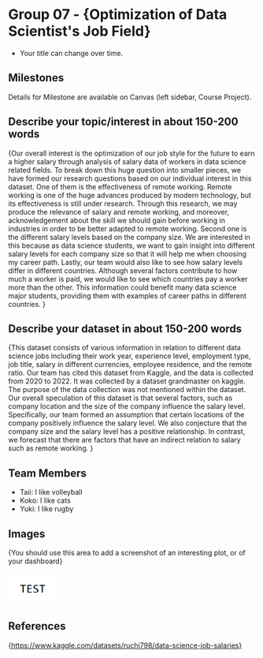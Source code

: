 # Group 07 - {Optimization of Data Scientist's Job Field}

- Your title can change over time.

## Milestones

Details for Milestone are available on Canvas (left sidebar, Course Project).

## Describe your topic/interest in about 150-200 words

{Our overall interest is the optimization of our job style for the future to earn a higher salary through analysis of salary data of workers in data science related fields. To break down this huge question into smaller pieces, we have formed our research questions based on our individual interest in this dataset. 
One of them is the effectiveness of remote working. Remote working is one of the huge advances produced by modern technology, but its effectiveness is still under research. Through this research, we may produce the relevance of salary and remote working, and moreover, acknowledgement about the skill we should gain before working in industries in order to be better adapted to remote working.
Second one is the different salary levels based on the company size. We are interested in this because as data science students, we want to gain insight into different salary levels for each company size so that it will help me when choosing my career path.
Lastly, our team would also like to see how salary levels differ in different countries. Although several factors contribute to how much a worker is paid, we would like to see which countries pay a worker more than the other. This information could benefit many data science major students, providing them with examples of career paths in different countries. 
}

## Describe your dataset in about 150-200 words

{This dataset consists of various information in relation to different data science jobs including their work year, experience level, employment type, job title, salary in different currencies, employee residence, and the remote ratio. Our team has cited this dataset from Kaggle, and the data is collected from 2020 to 2022. It was collected by a dataset grandmaster on kaggle. The purpose of the data collection was not mentioned within the dataset. 
Our overall speculation of this dataset is that several factors, such as company location and the size of the company influence the salary level. Specifically, our team formed an assumption that certain locations of the company positively influence the salary level. We also conjecture that the company size and the salary level has a positive relationship. In contrast, we forecast that there are factors that have an indirect relation to salary such as remote working. 
}

## Team Members

- Taii: I like volleyball
- Koko: I like cats
- Yuki: I like rugby

## Images

{You should use this area to add a screenshot of an interesting plot, or of your dashboard}

<img src ="images/test.png" width="100px">

## References

{https://www.kaggle.com/datasets/ruchi798/data-science-job-salaries}



